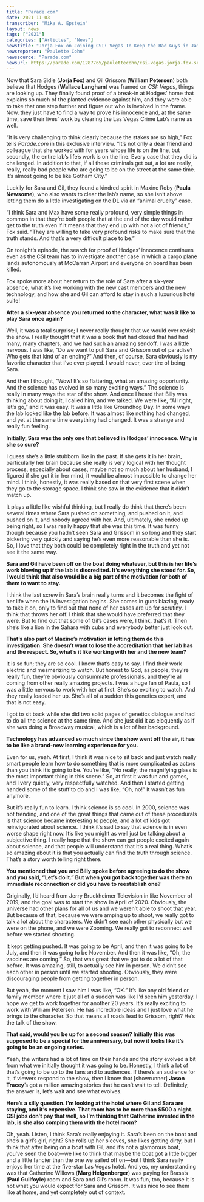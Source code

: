 ```yaml
---
title: "Parade.com"
date: 2021-11-03
transcriber: "Mika A. Epstein"
layout: news
tags: ["2021"]
categories: ["Articles", "News"]
newstitle: "Jorja Fox on Joining CSI: Vegas To Keep the Bad Guys in Jail and Prevent Vegas from Becoming Another Gotham City!"
newsreporter: "Paulette Cohn"
newssource: "Parade.com"
newsurl: https://parade.com/1287765/paulettecohn/csi-vegas-jorja-fox-season-1-2021/
---
```


Now that Sara Sidle (**Jorja Fox**) and Gil Grissom (**William Petersen**) both believe that Hodges (**Wallace Langham**) was framed on _CSI: Vegas_, things are looking up. They finally found proof of a break-in at Hodges’ home that explains so much of the planted evidence against him, and they were able to take that one step further and figure out who is involved in the frame. Now, they just have to find a way to prove his innocence and, at the same time, save their lives’ work by clearing the Las Vegas Crime Lab’s name as well.

“It is very challenging to think clearly because the stakes are so high,” Fox tells _Parade.com_ in this exclusive interview. “It’s not only a dear friend and colleague that she worked with for years whose life is on the line, but secondly, the entire lab’s life’s work is on the line. Every case that they did is challenged. In addition to that, if all these criminals get out, a lot are really, really, really bad people who are going to be on the street at the same time. It’s almost going to be like Gotham City.”

Luckily for Sara and Gil, they found a kindred spirit in Maxine Roby (**Paula Newsome**), who also wants to clear the lab’s name, so she isn’t above letting them do a little investigating on the DL via an “animal cruelty” case.

“I think Sara and Max have some really profound, very simple things in common in that they’re both people that at the end of the day would rather get to the truth even if it means that they end up with not a lot of friends,” Fox said. “They are willing to take very profound risks to make sure that the truth stands. And that’s a very difficult place to be.”

On tonight’s episode, the search for proof of Hodges’ innocence continues even as the CSI team has to investigate another case in which a cargo plane lands autonomously at McCarran Airport and everyone on board has been killed.

Fox spoke more about her return to the role of Sara after a six-year absence, what it’s like working with the new cast members and the new technology, and how she and Gil can afford to stay in such a luxurious hotel suite!

**After a six-year absence you returned to the character, what was it like to play Sara once again?**

Well, it was a total surprise; I never really thought that we would ever revisit the show. I really thought that it was a book that had closed that had had many, many chapters, and we had such an amazing sendoff. I was a little nervous. I was like, “Do we want to pull Sara and Grissom out of paradise? Who gets that kind of an ending?” And then, of course, Sara obviously is my favorite character that I’ve ever played. I would never, ever tire of being Sara.

And then I thought, “Wow! It’s so flattering, what an amazing opportunity. And the science has evolved in so many exciting ways.” The science is really in many ways the star of the show. And once I heard that Billy was thinking about doing it, I called him, and we talked. We were like, “All right, let’s go,” and it was easy. It was a little like Groundhog Day. In some ways the lab looked like the lab before. It was almost like nothing had changed, and yet at the same time everything had changed. It was a strange and really fun feeling.

**Initially, Sara was the only one that believed in Hodges’ innocence. Why is she so sure?**

I guess she’s a little stubborn like in the past. If she gets it in her brain, particularly her brain because she really is very logical with her thought process, especially about cases, maybe not so much about her husband, I figured if she got it in her mind, it would be almost impossible to change her mind. I think, honestly, it was really based on that very first scene when they go to the storage space. I think she saw in the evidence that it didn’t match up.

It plays a little like wishful thinking, but I really do think that there’s been several times where Sara pushed on something, and pushed on it, and pushed on it, and nobody agreed with her. And, ultimately, she ended up being right, so I was really happy that she was this time. It was funny though because you hadn’t seen Sara and Grissom in so long and they start bickering very quickly and saying he’s even more reasonable than she is. So, I love that they both could be completely right in the truth and yet not see it the same way.

**Sara and Gil have been off on the boat doing whatever, but this is her life’s work blowing up if the lab is discredited. It’s everything she stood for. So, I would think that also would be a big part of the motivation for both of them to want to stay.**

I think the last screw in Sara’s brain really turns and it becomes the fight of her life when the IA investigation begins. She comes in guns blazing, ready to take it on, only to find out that none of her cases are up for scrutiny. I think that throws her off. I think that she would have preferred that they were. But to find out that some of Gil’s cases were, I think, that’s it. Then she’s like a lion in the Sahara with cubs and everybody better just look out.

**That’s also part of Maxine’s motivation in letting them do this investigation. She doesn’t want to lose the accreditation that her lab has and the respect. So, what’s it like working with her and the new team?**

It is so fun; they are so cool. I know that’s easy to say. I find their work electric and mesmerizing to watch. But honest to God, as people, they’re really fun, they’re obviously consummate professionals, and they’re all coming from other really amazing projects. I was a huge fan of Paula, so I was a little nervous to work with her at first. She’s so exciting to watch. And they really loaded her up. She’s all of a sudden this genetics expert, and that is not easy.

I got to sit back while she did two solid pages of genetics dialogue and had to do all the science at the same time. And she just did it as eloquently as if she was doing a Broadway musical, which is a lot of her background.

**Technology has advanced so much since the show went off the air, it has to be like a brand-new learning experience for you.**

Even for us, yeah. At first, I think it was nice to sit back and just watch really smart people learn how to do something that is more complicated as actors than you think it’s going to be. You’re like, “No really, the magnifying glass is the most important thing in this scene.” So, at first it was fun and games, and I very quietly, very respectfully watched. And then I started getting handed some of the stuff to do and I was like, “Oh, no!” It wasn’t as fun anymore.

But it’s really fun to learn. I think science is so cool. In 2000, science was not trending, and one of the great things that came out of these procedurals is that science became interesting to people, and a lot of kids got reinvigorated about science. I think it’s sad to say that science is in even worse shape right now. It’s like you might as well just be talking about a subjective thing. I really hope that the show can get people excited again about science, and that people will understand that it’s a real thing. What’s so amazing about it is that you actually can find the truth through science. That’s a story worth telling right there.

**You mentioned that you and Billy spoke before agreeing to do the show and you said, “Let’s do it.” But when you got back together was there an immediate reconnection or did you have to reestablish one?**

Originally, I’d heard from Jerry Bruckheimer Television in like November of 2019, and the goal was to start the show in April of 2020. Obviously, the universe had other plans for all of us and we weren’t able to shoot that year. But because of that, because we were amping up to shoot, we really got to talk a lot about the characters. We didn’t see each other physically but we were on the phone, and we were Zooming. We really got to reconnect well before we started shooting.

It kept getting pushed. It was going to be April, and then it was going to be July, and then it was going to be November. And then it was like, “Oh, the vaccines are coming.” So, that was great that we got to do a lot of that before. It was amazing, still, to actually see him in person. We didn’t see each other in person until we started shooting. Obviously, they were discouraging people from getting together in person.

But yeah, the moment I saw him I was like, “OK.” It’s like any old friend or family member where it just all of a sudden was like I’d seen him yesterday. I hope we get to work together for another 20 years. It’s really exciting to work with William Petersen. He has incredible ideas and I just love what he brings to the character. So that means all roads lead to Grissom, right? He’s the talk of the show.

**That said, would you be up for a second season? Initially this was supposed to be a special for the anniversary, but now it looks like it’s going to be an ongoing series.**

Yeah, the writers had a lot of time on their hands and the story evolved a bit from what we initially thought it was going to be. Honestly, I think a lot of that’s going to be up to the fans and to audiences. If there’s an audience for it, if viewers respond to the show, then I know that [showrunner] **Jason Tracey**’s got a million amazing stories that he can’t wait to tell. Definitely, the answer is, let’s wait and see what evolves.

**Here’s a silly question. I’m looking at the hotel where Gil and Sara are staying, and it’s expensive. That room has to be more than $500 a night. CSI jobs don’t pay that well, so I’m thinking that Catherine invested in the lab, is she also comping them with the hotel room?**

Oh, yeah. Listen, I think Sara’s really enjoying it. Sara’s been on the boat and she’s a girl’s girl, right? She rolls up her sleeves, she likes getting dirty, but I think that after being on a boat with Gil, and it’s not a glamorous boat, you’ve seen the boat—we like to think that maybe the boat got a little bigger and a little fancier than the one we sailed off on—but I think Sara really enjoys her time at the five-star Las Vegas hotel. And yes, my understanding was that Catherine Willows (**Marg Helgenberger**) was paying for Brass’s (**Paul Guilfoyle**) room and Sara and Gil’s room. It was fun, too, because it is not what you would expect for Sara and Grissom. It was nice to see them like at home, and yet completely out of context.
